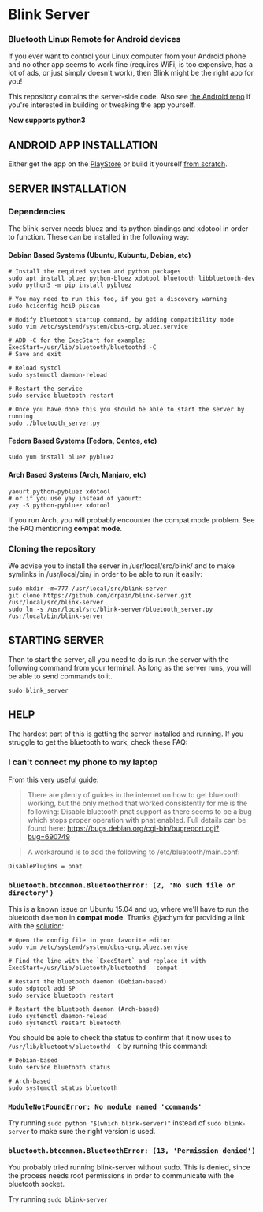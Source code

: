 # Blink Server
### Bluetooth Linux Remote for Android devices

If you ever want to control your Linux computer from your Android phone and no other app seems to work fine (requires WiFi, is too expensive, has a lot of ads, or just simply doesn't work), then Blink might be the right app for you!

This repository contains the server-side code. Also see [the Android repo](https://github.com/drpain/blink) if you're interested in building or tweaking the app yourself.

**Now supports python3**

## ANDROID APP INSTALLATION

Either get the app on the [PlayStore](https://play.google.com/store/apps/details?id=co.za.thatguy.blink) or build it yourself [from scratch](https://github.com/drpain/blink).

## SERVER INSTALLATION

### Dependencies
The blink-server needs bluez and its python bindings and xdotool in order to function. These can be installed in the following way:

#### Debian Based Systems (Ubuntu, Kubuntu, Debian, etc)
```shell
# Install the required system and python packages
sudo apt install bluez python-bluez xdotool bluetooth libbluetooth-dev
sudo python3 -m pip install pybluez

# You may need to run this too, if you get a discovery warning
sudo hciconfig hci0 piscan

# Modify bluetooth startup command, by adding compatibility mode
sudo vim /etc/systemd/system/dbus-org.bluez.service

# ADD -C for the ExecStart for example:
ExecStart=/usr/lib/bluetooth/bluetoothd -C
# Save and exit

# Reload systcl
sudo systemctl daemon-reload

# Restart the service
sudo service bluetooth restart

# Once you have done this you should be able to start the server by running
sudo ./bluetooth_server.py
```

#### Fedora Based Systems (Fedora, Centos, etc)
```shell
sudo yum install bluez pybluez
```

#### Arch Based Systems (Arch, Manjaro, etc)
```shell
yaourt python-pybluez xdotool
# or if you use yay instead of yaourt:
yay -S python-pybluez xdotool
```
If you run Arch, you will probably encounter the compat mode problem. See the FAQ mentioning **compat mode**.


### Cloning the repository
We advise you to install the server in /usr/local/src/blink/ and to make symlinks in /usr/local/bin/ in order to be able to run it easily:

```shell
sudo mkdir -m=777 /usr/local/src/blink-server
git clone https://github.com/drpain/blink-server.git /usr/local/src/blink-server
sudo ln -s /usr/local/src/blink-server/bluetooth_server.py /usr/local/bin/blink-server
```

## STARTING SERVER

Then to start the server, all you need to do is run the server with the following command from your terminal. As long as the server runs, you will be able to send commands to it.

```shell
sudo blink_server
```

## HELP

The hardest part of this is getting the server installed and running. If you struggle to get the bluetooth to work, check these FAQ:

### I can't connect my phone to my laptop

From this [very useful guide](http://blog.davidvassallo.me/2014/05/11/android-linux-raspberry-pi-bluetooth-communication/):

> There are plenty of guides in the internet on how to get bluetooth working, but the only method that worked consistently for me is the following:
> Disable bluetooth pnat support as there seems to be a bug which stops proper operation with pnat enabled. Full details can be found here:
> https://bugs.debian.org/cgi-bin/bugreport.cgi?bug=690749

> A workaround is to add the following to /etc/bluetooth/main.conf:
```config
DisablePlugins = pnat
```


### `bluetooth.btcommon.BluetoothError: (2, 'No such file or directory')`
This is a known issue on Ubuntu 15.04 and up, where we'll have to run the bluetooth daemon in **compat mode**. Thanks @jachym for providing a link with the [solution](https://code.google.com/p/pybluez/issues/detail?id=62):

```shell
# Open the config file in your favorite editor
sudo vim /etc/systemd/system/dbus-org.bluez.service

# Find the line with the `ExecStart` and replace it with
ExecStart=/usr/lib/bluetooth/bluetoothd --compat

# Restart the bluetooth daemon (Debian-based)
sudo sdptool add SP
sudo service bluetooth restart

# Restart the bluetooth daemon (Arch-based)
sudo systemctl daemon-reload
sudo systemctl restart bluetooth
```

You should be able to check the status to confirm that it now uses to `/usr/lib/bluetooth/bluetoothd -C` by running this command:
```shell
# Debian-based
sudo service bluetooth status

# Arch-based
sudo systemctl status bluetooth
```

### `ModuleNotFoundError: No module named 'commands'`

Try running `sudo python "$(which blink-server)"` instead of `sudo blink-server` to make sure the right version is used.

### `bluetooth.btcommon.BluetoothError: (13, 'Permission denied')`

You probably tried running blink-server without sudo. This is denied, since the process needs root permissions in order to communicate with the bluetooth socket.

Try running `sudo blink-server`
